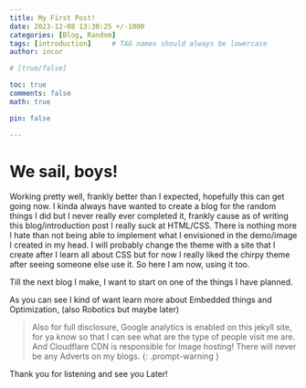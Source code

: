 ```yaml
---
title: My First Post!
date: 2023-12-08 13:30:25 +/-1000
categories: [Blog, Random]
tags: [introduction]     # TAG names should always be lowercase
author: incor   

# [true/false]

toc: true 
comments: false
math: true

pin: false

---
```


# We sail, boys!

Working pretty well, frankly better than I expected, hopefully this can get going now. I kinda always have wanted to create a blog for the random things I did but I never really ever completed it, frankly cause as of writing this blog/introduction post I really suck at HTML/CSS. There is nothing more I hate than not being able to implement what I envisioned in the demo/image I created in my head. I will probably change the theme with a site that I create after I learn all about CSS but for now I really liked the chirpy theme after seeing someone else use it. So here I am now, using it too.

Till the next blog I make, I want to start on one of the things I have planned.

As you can see I kind of want learn more about Embedded things and Optimization, (also Robotics but maybe later)

> Also for full disclosure, Google analytics is enabled on this jekyll site, for ya know so that I can see what are the type of people visit me are. And Cloudflare CDN is responsible for Image hosting! There will never be any Adverts on my blogs.
{: .prompt-warning }

Thank you for listening and see you Later!

